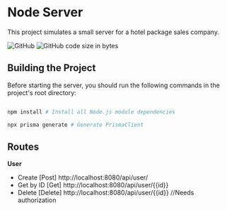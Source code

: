 # Node Server

This project simulates a small server for a hotel package sales company.

![GitHub](https://img.shields.io/github/license/ThiagoDSMarcelino/node-server?color=blue)
![GitHub code size in bytes](https://img.shields.io/github/languages/code-size/ThiagoDSMarcelino/node-server)

## Building the Project

Before starting the server, you should run the following commands in the project's root directory:

```Bash

npm install # Install all Node.js module dependencies

npx prisma generate # Generate PrismaClient

```

## Routes

**User**

* Create [Post] http://localhost:8080/api/user/
* Get by ID [Get] http://localhost:8080/api/user/{{id}}
* Delete [Delete] http://localhost:8080/api/user/{{id}} //Needs authorization
